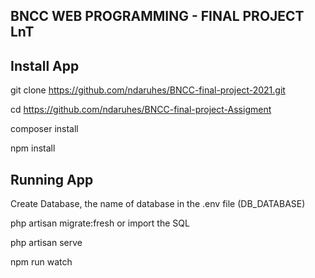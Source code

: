 ## BNCC WEB PROGRAMMING - FINAL PROJECT LnT
## Install App

git clone https://github.com/ndaruhes/BNCC-final-project-2021.git

cd https://github.com/ndaruhes/BNCC-final-project-Assigment

composer install

npm install

## Running App

Create Database, the name of database in the .env file (DB_DATABASE)

php artisan migrate:fresh or import the SQL

php artisan serve

npm run watch